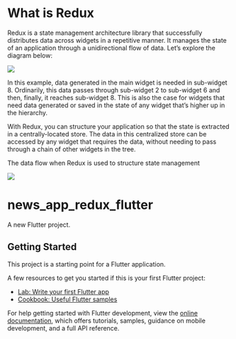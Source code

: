 # What is Redux 
Redux is a state management architecture library that successfully distributes data across widgets in a repetitive manner. It manages the state of an application through a unidirectional flow of data. Let’s explore the diagram below:

![](https://blog.logrocket.com/wp-content/uploads/2021/10/unidirectional-data-flow-diagram.png)

In this example, data generated in the main widget is needed in sub-widget 8. Ordinarily, this data passes through sub-widget 2 to sub-widget 6 and then, finally, it reaches sub-widget 8. This is also the case for widgets that need data generated or saved in the state of any widget that’s higher up in the hierarchy.

With Redux, you can structure your application so that the state is extracted in a centrally-located store. The data in this centralized store can be accessed by any widget that requires the data, without needing to pass through a chain of other widgets in the tree.

The data flow when Redux is used to structure state management

![](https://blog.logrocket.com/wp-content/uploads/2021/10/data-flow-redux-data-structure.png)


# news_app_redux_flutter

A new Flutter project.

## Getting Started

This project is a starting point for a Flutter application.

A few resources to get you started if this is your first Flutter project:

- [Lab: Write your first Flutter app](https://docs.flutter.dev/get-started/codelab)
- [Cookbook: Useful Flutter samples](https://docs.flutter.dev/cookbook)

For help getting started with Flutter development, view the
[online documentation](https://docs.flutter.dev/), which offers tutorials,
samples, guidance on mobile development, and a full API reference.
